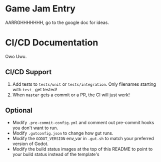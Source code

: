 # Game Jam Entry
AARRGHHHHHHH, go to the google doc for ideas.

# CI/CD Documentation
Owo Uwu.
## CI/CD Support
1. Add tests to `tests/unit` or `tests/integration`. Only filenames starting with `test_` get tested!
2. When `master` gets a commit or a PR, the CI will just werk!

## Optional
* Modify `.pre-commit-config.yml` and comment out pre-commit hooks you don't want to run.
* Modify `.gutconfig.json` to change how gut runs.
* Modify the `GODOT_VERSION` env_var in `.gut.sh` to match your preferred version of Godot.
* Modify the build status images at the top of this README to point to your build status instead of the template's
